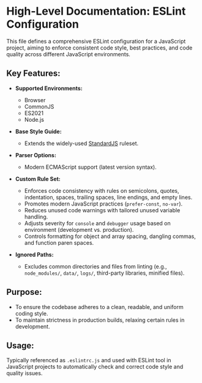 # High-Level Documentation: ESLint Configuration

This file defines a comprehensive ESLint configuration for a JavaScript project, aiming to enforce consistent code style, best practices, and code quality across different JavaScript environments.

## Key Features:

- **Supported Environments:**  
  - Browser  
  - CommonJS  
  - ES2021  
  - Node.js  

- **Base Style Guide:**  
  - Extends the widely-used [StandardJS](https://standardjs.com/) ruleset.

- **Parser Options:**  
  - Modern ECMAScript support (latest version syntax).

- **Custom Rule Set:**  
  - Enforces code consistency with rules on semicolons, quotes, indentation, spaces, trailing spaces, line endings, and empty lines.
  - Promotes modern JavaScript practices (`prefer-const`, `no-var`).
  - Reduces unused code warnings with tailored unused variable handling.
  - Adjusts severity for `console` and `debugger` usage based on environment (development vs. production).
  - Controls formatting for object and array spacing, dangling commas, and function paren spaces.

- **Ignored Paths:**  
  - Excludes common directories and files from linting (e.g., `node_modules/`, `data/`, `logs/`, third-party libraries, minified files).

## Purpose:

- To ensure the codebase adheres to a clean, readable, and uniform coding style.
- To maintain strictness in production builds, relaxing certain rules in development.

## Usage:

Typically referenced as `.eslintrc.js` and used with ESLint tool in JavaScript projects to automatically check and correct code style and quality issues.